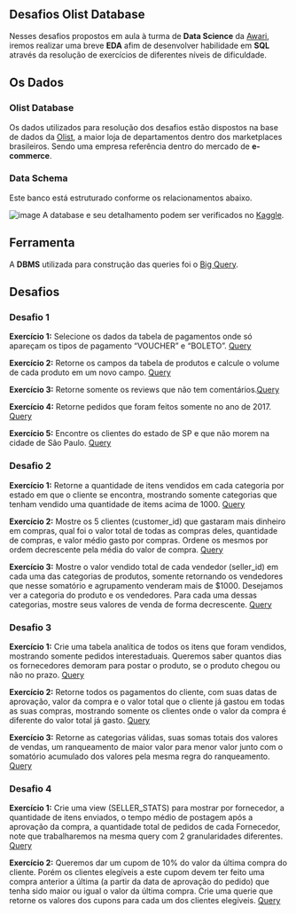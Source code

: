 ## Desafios Olist Database

Nesses desafios propostos em aula à turma de **Data Science** da [Awari](https://awari.com.br/curso-data-science/), iremos realizar uma breve **EDA** afim de desenvolver habilidade em **SQL** através da resolução de exercícios de diferentes níveis de dificuldade.


## Os Dados
### Olist Database

Os dados utilizados para resolução dos desafios estão dispostos na base de dados da [Olist](https://olist.com/pt-br), a maior loja de departamentos dentro dos marketplaces brasileiros. Sendo uma empresa referência dentro do mercado de **e-commerce**.

### Data Schema

Este banco está estruturado conforme os relacionamentos abaixo. 


![image](https://user-images.githubusercontent.com/56882578/141878593-5bbaac7f-ea77-495c-8bdc-f43b21447809.png)
A database e seu detalhamento podem ser verificados no [Kaggle](https://www.kaggle.com/olistbr/brazilian-ecommerce).


## Ferramenta

A **DBMS** utilizada para construção das queries foi o [Big Query](https://console.cloud.google.com/bigquery).

## Desafios

### Desafio 1 

**Exercício 1:** Selecione os dados da tabela de pagamentos onde só apareçam os tipos de pagamento “VOUCHER” e “BOLETO”. [Query](https://github.com/thomasgocouto/EDA-OlistDatabase/blob/main/Desafio1/Exerc%C3%ADcio1.sql)

**Exercício 2:** Retorne os campos da tabela de produtos e calcule o volume de cada produto em um novo campo. [Query](https://github.com/thomasgocouto/EDA-OlistDatabase/blob/main/Desafio1/Exerc%C3%ADcio2.sql)

**Exercício 3:** Retorne somente os reviews que não tem comentários.[Query](https://github.com/thomasgocouto/EDA-OlistDatabase/blob/main/Desafio1/Exerc%C3%ADcio3.sql)

**Exercício 4:** Retorne pedidos que foram feitos somente no ano de 2017. [Query](https://github.com/thomasgocouto/EDA-OlistDatabase/blob/main/Desafio1/Exerc%C3%ADcio4.sql)

**Exercício 5:** Encontre os clientes do estado de SP e que não morem na cidade de São Paulo. [Query](https://github.com/thomasgocouto/EDA-OlistDatabase/blob/main/Desafio1/Exerc%C3%ADcio5.sql)

### Desafio 2

**Exercício 1:** Retorne a quantidade de itens vendidos em cada categoria por estado em que o cliente se encontra, mostrando somente categorias que tenham vendido uma quantidade de items acima de 1000. [Query](https://github.com/thomasgocouto/EDA-OlistDatabase/blob/main/Desafio2/Exerc%C3%ADcio1.sql)

**Exercício 2:** Mostre os 5 clientes (customer_id) que gastaram mais dinheiro em compras, qual foi o valor total de todas as compras deles, quantidade de compras, e valor médio gasto por compras. Ordene os mesmos por ordem decrescente pela média do valor de compra. [Query](https://github.com/thomasgocouto/EDA-OlistDatabase/blob/main/Desafio2/Exerc%C3%ADcio2.sql)

**Exercício 3:** Mostre o valor vendido total de cada vendedor (seller_id) em cada uma das categorias de produtos, somente retornando os vendedores que nesse somatório e agrupamento venderam mais de $1000. Desejamos ver a categoria do produto e os vendedores. Para cada uma dessas categorias, mostre seus valores de venda de forma decrescente. [Query](https://github.com/thomasgocouto/EDA-OlistDatabase/blob/main/Desafio2/Exerc%C3%ADcio3.sql)

### Desafio 3

**Exercício 1:** Crie uma tabela analítica de todos os itens que foram vendidos, mostrando somente pedidos interestaduais. Queremos saber quantos dias os fornecedores demoram para postar o produto, se o produto chegou ou não no prazo. [Query](https://github.com/thomasgocouto/EDA-OlistDatabase/blob/main/Desafio3/Exerc%C3%ADcio1.sql)

**Exercício 2:** Retorne todos os pagamentos do cliente, com suas datas de aprovação, valor da compra e o valor total que o cliente já gastou em todas as suas compras, mostrando somente os clientes onde o valor da compra é diferente do valor total já gasto. [Query](https://github.com/thomasgocouto/EDA-OlistDatabase/blob/main/Desafio3/Exerc%C3%ADcio2.sql)

**Exercício 3:** Retorne as categorias válidas, suas somas totais dos valores de vendas, um ranqueamento de maior valor para menor valor junto com o somatório acumulado dos valores pela mesma regra do ranqueamento. [Query](https://github.com/thomasgocouto/EDA-OlistDatabase/blob/main/Desafio3/Exerc%C3%ADcio3.sql)

### Desafio 4

**Exercício 1:** Crie uma view (SELLER_STATS) para mostrar por fornecedor, a quantidade de itens enviados, o tempo médio de postagem após a aprovação da compra, a quantidade total de pedidos de cada Fornecedor, note que trabalharemos na mesma query com 2 granularidades diferentes. [Query](https://github.com/thomasgocouto/EDA-OlistDatabase/blob/main/Desafio4/Exerc%C3%ADcio1.sql)

**Exercício 2:** Queremos dar um cupom de 10% do valor da última compra do cliente. Porém os clientes elegíveis a este cupom devem ter feito uma compra anterior a última (a partir da data de aprovação do pedido) que tenha sido maior ou igual o valor da última compra. Crie uma querie que retorne os valores dos cupons para cada um dos clientes elegíveis. [Query](https://github.com/thomasgocouto/EDA-OlistDatabase/blob/main/Desafio4/Exerc%C3%ADcio2.sql)
